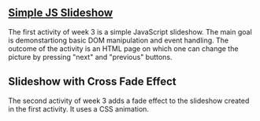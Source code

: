 ## [Simple JS Slideshow](./Simple%20JS%20Slideshow)

The first activity of week 3 is a simple JavaScript slideshow. The main goal is demonstartiong basic DOM manipulation and event handling. The outcome of the activity is an HTML page on which one can change the picture by pressing "next" and "previous" buttons. 

## Slideshow with Cross Fade Effect

The second activity of week 3 adds a fade effect to the slideshow created in the first activity. It uses a CSS animation. 
